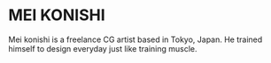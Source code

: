 # MEI KONISHI

Mei konishi is a freelance CG artist based in Tokyo, Japan. He trained himself to design everyday just like training muscle.

